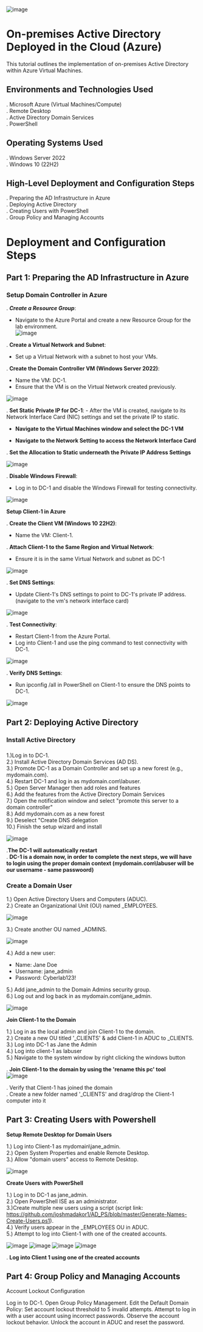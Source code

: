<p a href="center">

![image](https://github.com/user-attachments/assets/241b9cf6-2960-4db8-b992-6e5bbf4aa963)
</p>
<h1>On-premises Active Directory Deployed in the Cloud (Azure)</h1>
This tutorial outlines the implementation of on-premises Active Directory within Azure Virtual Machines.

<h2>Environments and Technologies Used</h2>
. Microsoft Azure (Virtual Machines/Compute)<br>
. Remote Desktop<br>
. Active Directory Domain Services<br>
. PowerShell<br>

<h2>Operating Systems Used</h2>

. Windows Server 2022<br>
. Windows 10 (22H2)<br>

<h2>High-Level Deployment and Configuration Steps</h2>

. Preparing the AD Infrastructure in Azure<br>
. Deploying Active Directory<br>
. Creating Users with PowerShell<br>
. Group Policy and Managing Accounts<br>

<h1>Deployment and Configuration Steps</h1>

<h2>Part 1: Preparing the AD Infrastructure in Azure</h2>

<h3>Setup Domain Controller in Azure</h3>

. ***Create a Resource Group***:<br>
- Navigate to the Azure Portal and create a new Resource Group for the lab environment.<br>
![image](https://github.com/user-attachments/assets/e128152d-4143-4be7-8c18-a79ca62efa24)

. **Create a Virtual Network and Subnet**:<br>
- Set up a Virtual Network with a subnet to host your VMs.<br>

. **Create the Domain Controller VM (Windows Server 2022)**:<br>
- Name the VM: DC-1.<br>
- Ensure that the VM is on the Virtual Network created previously.<br>

![image](https://github.com/user-attachments/assets/909d20cd-b8bd-451f-9d0f-2261e564e4b4)

. **Set Static Private IP for DC-1**: - After the VM is created, navigate to its Network Interface Card (NIC) settings and set the private IP to static.<br>

- **Navigate to the Virtual Machines window and select the DC-1 VM**<br>

- **Navigate to the Network Setting to access the Network Interface Card**<br>

. **Set the Allocation to Static underneath the Private IP Address Settings**<br>

![image](https://github.com/user-attachments/assets/1ac051e9-d9e7-4528-85cb-0073199cb5db)

. **Disable Windows Firewall**:<br>

- Log in to DC-1 and disable the Windows Firewall for testing connectivity.<br>

![image](https://github.com/user-attachments/assets/62e1dac2-9411-4c68-9d50-5bcd855127fd)

**Setup Client-1 in Azure**

. **Create the Client VM (Windows 10 22H2)**:<br>
- Name the VM: Client-1.<br>

. **Attach Client-1 to the Same Region and Virtual Network**:<br>
- Ensure it is in the same Virtual Network and subnet as DC-1<br>

![image](https://github.com/user-attachments/assets/7915d0eb-2649-4268-a17c-ee0ab927a709)

. **Set DNS Settings**:<br>
- Update Client-1's DNS settings to point to DC-1's private IP address. (navigate to the vm's network interface card)<br>

![image](https://github.com/user-attachments/assets/941ef9ab-06e1-4e8b-ba0f-93e8351adb06)

. **Test Connectivity**:<br>

- Restart Client-1 from the Azure Portal.<br>
- Log into Client-1 and use the ping command to test connectivity with DC-1.<br>

![image](https://github.com/user-attachments/assets/d231def4-61ce-44ac-bf6e-902c22855731)

. **Verify DNS Settings**:<br>

- Run ipconfig /all in PowerShell on Client-1 to ensure the DNS points to DC-1.<br>

![image](https://github.com/user-attachments/assets/a31d76ec-9567-470e-8f8e-310f90dcfb33)

<h2>Part 2: Deploying Active Directory</h2>

<h3>Install Active Directory<h3></h3>

1.)Log in to DC-1.<br>
2.) Install Active Directory Domain Services (AD DS).<br>
3.) Promote DC-1 as a Domain Controller and set up a new forest (e.g., mydomain.com).<br>
4.) Restart DC-1 and log in as mydomain.com\labuser.<br>
5.) Open Server Manager then add roles and features<br>
6.) Add the features from the Active Directory Domain Services<br>
7.) Open the notification window and select "promote this server to a domain controller"<br>
8.) Add mydomain.com as a new forest<br>
9.) Deselect "Create DNS delegation<br>
10.) Finish the setup wizard and install<br>

![image](https://github.com/user-attachments/assets/d5d03b90-5983-47a6-bb9e-e9f683ca5e22)

.**The DC-1 will automatically restart**<br>
. **DC-1 is a domain now, in order to complete the next steps, we will have to login using the proper domain context (mydomain.com\labuser will be our username - same passwoord)**<br>


<h3>Create a Domain User</h3>

1.) Open Active Directory Users and Computers (ADUC).<br>
2.) Create an Organizational Unit (OU) named _EMPLOYEES.<br>

![image](https://github.com/user-attachments/assets/4cf24435-4c58-4c57-9688-9d9cc7271b50)

3.) Create another OU named _ADMINS.<br>

![image](https://github.com/user-attachments/assets/b86aa3aa-f0ce-4ee4-b5ec-70ad3f2201f0)

4.) Add a new user:<br>
- Name: Jane Doe<br>
- Username: jane_admin<br>
- Password: Cyberlab123!<br>

5.) Add jane_admin to the Domain Admins security group.<br>
6.) Log out and log back in as mydomain.com\jane_admin.<br>

![image](https://github.com/user-attachments/assets/ae4364aa-ae36-47c7-b151-1b8e01d63bdc)

**Join Client-1 to the Domain**<br />

1.) Log in as the local admin and join Client-1 to the domain.<br>
2.) Create a new OU titled '_CLIENTS' & add Client-1 in ADUC to _CLIENTS.<br>
3.) Log into DC-1 as Jane the Admin<br>
4.) Log into client-1 as labuser<br>
5.) Navigate to the system window by right clicking the windows button<br>

. **Join Client-1 to the domain by using the 'rename this pc' tool**<br>
![image](https://github.com/user-attachments/assets/662ac25a-48f7-46d5-af73-58eea7ce02fa)

. Verify that Client-1 has joined the domain<br>
. Create a new folder named '_CLIENTS' and drag/drop the Client-1 computer into it<br>

<h2>Part 3: Creating Users with Powershell</h2>

**Setup Remote Desktop for Domain Users**<br>

1.) Log into Client-1 as mydomain\jane_admin.<br>
2.) Open System Properties and enable Remote Desktop.<br>
3.) Allow "domain users" access to Remote Desktop.<br>

![image](https://github.com/user-attachments/assets/e28f953d-d131-4350-9253-fbfb9696cdad)


**Create Users with PowerShell**<br>

1.) Log in to DC-1 as jane_admin.<br>
2.) Open PowerShell ISE as an administrator.<br>
3.)Create multiple new users using a script (script link: https://github.com/joshmadakor1/AD_PS/blob/master/Generate-Names-Create-Users.ps1).<br>
4.) Verify users appear in the _EMPLOYEES OU in ADUC.<br>
5.) Attempt to log into Client-1 with one of the created accounts.<br>

![image](https://github.com/user-attachments/assets/2a0d03a0-3eaa-4779-8ee5-e1cf62949f19)
![image](https://github.com/user-attachments/assets/1fcb9fd7-661f-4390-83aa-c093e81fee08)
![image](https://github.com/user-attachments/assets/e0a0365d-33d8-44dc-815b-5e26a07afcba)
![image](https://github.com/user-attachments/assets/4a1f0bce-c683-4c5f-849e-e8c010895845)

. **Log into Client 1 using one of the created accounts**<br>

<h2>Part 4: Group Policy and Managing Accounts</h2>

Account Lockout Configuration

Log in to DC-1.
Open Group Policy Management.
Edit the Default Domain Policy:
Set account lockout threshold to 5 invalid attempts.
Attempt to log in with a user account using incorrect passwords. Observe the account lockout behavior.
Unlock the account in ADUC and reset the password.
